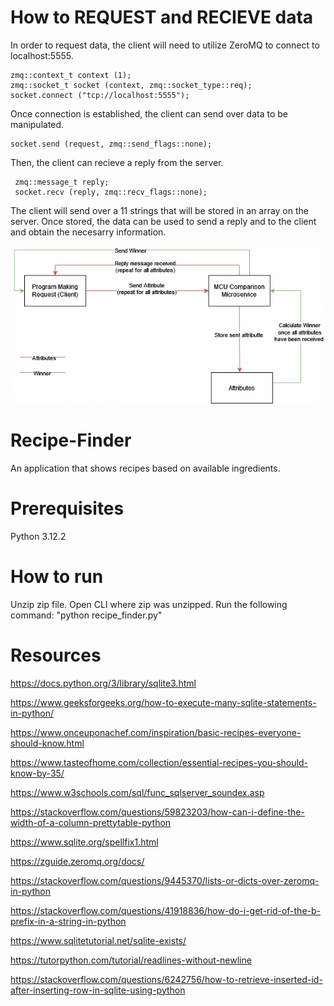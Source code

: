 # How to REQUEST and RECIEVE data

In order to request data, the client will need to utilize ZeroMQ to connect to localhost:5555.

    zmq::context_t context (1);
    zmq::socket_t socket (context, zmq::socket_type::req);
    socket.connect ("tcp://localhost:5555");

Once connection is established, the client can send over data to be manipulated.
          
    socket.send (request, zmq::send_flags::none);

Then, the client can recieve a reply from the server.

     zmq::message_t reply;
     socket.recv (reply, zmq::recv_flags::none);

The client will send over a 11 strings that will be stored in an array on the server. Once stored, the data can be used to send a reply and to the client and obtain the necesarry information.

![](MCU_microservice.drawio.png)
        


# Recipe-Finder
 An application that shows recipes based on available ingredients.

# Prerequisites
Python 3.12.2

# How to run
Unzip zip file.
Open CLI where zip was unzipped.
Run the following command:
    "python recipe_finder.py"

# Resources
https://docs.python.org/3/library/sqlite3.html

https://www.geeksforgeeks.org/how-to-execute-many-sqlite-statements-in-python/

https://www.onceuponachef.com/inspiration/basic-recipes-everyone-should-know.html

https://www.tasteofhome.com/collection/essential-recipes-you-should-know-by-35/

https://www.w3schools.com/sql/func_sqlserver_soundex.asp

https://stackoverflow.com/questions/59823203/how-can-i-define-the-width-of-a-column-prettytable-python

https://www.sqlite.org/spellfix1.html

https://zguide.zeromq.org/docs/

https://stackoverflow.com/questions/9445370/lists-or-dicts-over-zeromq-in-python

https://stackoverflow.com/questions/41918836/how-do-i-get-rid-of-the-b-prefix-in-a-string-in-python

https://www.sqlitetutorial.net/sqlite-exists/

https://tutorpython.com/tutorial/readlines-without-newline

https://stackoverflow.com/questions/6242756/how-to-retrieve-inserted-id-after-inserting-row-in-sqlite-using-python
